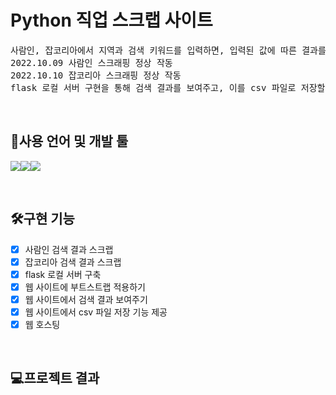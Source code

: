 # Python 직업 스크랩 사이트<br/>
<pre>
사람인, 잡코리아에서 지역과 검색 키워드를 입력하면, 입력된 값에 따른 결과를 스크랩
2022.10.09 사람인 스크래핑 정상 작동
2022.10.10 잡코리아 스크래핑 정상 작동
flask 로컬 서버 구현을 통해 검색 결과를 보여주고, 이를 csv 파일로 저장할 수 있게 함
</pre>
<br>

## 🔧사용 언어 및 개발 툴
<img src="https://img.shields.io/badge/Python3-3776AB?style=for-the-badge&logo=Python&logoColor=white"><img src="https://img.shields.io/badge/VSC-007ACC?style=for-the-badge&logo=Visual Studio Code&logoColor=white"><img src="https://img.shields.io/badge/Bootstrap-512BD4?style=for-the-badge&logo=bootstrap&logoColor=white"> 




<br>

## 🛠구현 기능
- [x] 사람인 검색 결과 스크랩
- [x] 잡코리아 검색 결과 스크랩
- [x] flask 로컬 서버 구축
- [x] 웹 사이트에 부트스트랩 적용하기
- [x] 웹 사이트에서 검색 결과 보여주기
- [x] 웹 사이트에서 csv 파일 저장 기능 제공
- [x] 웹 호스팅

<br>

## 💻프로젝트 결과 

